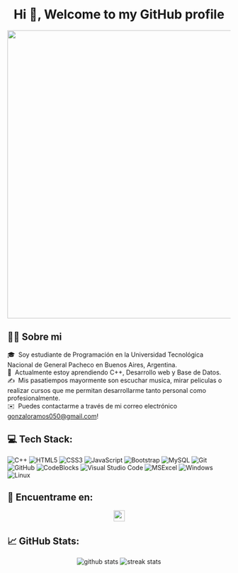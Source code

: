 <h1 align="center">Hi 👋, Welcome to my GitHub profile</h1>
<p align="center">
<img src="https://i.pinimg.com/originals/b1/5b/d5/b15bd596014d9d9310e59b07b85da550.gif" alt="" width="650">
</p>

## 👨‍💻 Sobre mi
🎓 &nbsp;Soy estudiante de Programación en la Universidad Tecnológica Nacional de General Pacheco en Buenos Aires, Argentina.\
🌱 &nbsp;Actualmente estoy aprendiendo C++, Desarrollo web y Base de Datos.\
✍️ &nbsp;Mis pasatiempos mayormente son escuchar musica, mirar peliculas o realizar cursos que me permitan desarrollarme tanto personal como profesionalmente.\
✉️ &nbsp;Puedes contactarme a través de mi correo electrónico gonzaloramos050@gmail.com!

## 💻 Tech Stack:

  ![C++](https://img.shields.io/badge/c++-%2300599C.svg?style=for-the-badge&logo=c%2B%2B&logoColor=white)
  ![HTML5](https://img.shields.io/badge/HTML5-E34F26?style=for-the-badge&logo=html5&logoColor=white)
  ![CSS3](https://img.shields.io/badge/CSS-blue?style=for-the-badge&logo=css3)
  ![JavaScript](https://img.shields.io/badge/JavaScript-323330?style=for-the-badge&logo=javascript&logoColor=F7DF1E)
  ![Bootstrap](https://img.shields.io/badge/bootstrap-%23212121?style=for-the-badge&logo=bootstrap&logoColor=white&color=%23212121)
  ![MySQL](https://img.shields.io/badge/MySQL-%23546e7a?style=for-the-badge&logo=mysql&logoColor=white&color=%23546e7a)
  ![Git](https://img.shields.io/badge/Git-F05032?style=for-the-badge&logo=git&logoColor=white)
  ![GitHub](https://img.shields.io/badge/GitHub-100000?style=for-the-badge&logo=github&logoColor=white)
  ![CodeBlocks](https://img.shields.io/badge/Code%3A%3ABlocks-orange?style=for-the-badge&logo=codeblocks&logoColor=white&color=black)
  ![Visual Studio Code](https://img.shields.io/badge/Visual_Studio_Code-%230d47a1?style=for-the-badge&logo=visualstudio&logoColor=white&color=%230d47a1)
  ![MSExcel](https://img.shields.io/badge/Microsoft_Excel-217346?style=for-the-badge&logo=microsoft-excel&logoColor=white) 
  ![Windows](https://img.shields.io/badge/Windows-0078D6?style=for-the-badge&logo=windows&logoColor=white)
  ![Linux](https://img.shields.io/badge/LINUX-white?style=for-the-badge&logo=linux&logoColor=black)
## 👤 Encuentrame en:
  <p align="center"><a href="https://www.linkedin.com/in/ramosgonzalo/" target="_blank"><img height="25" src="https://img.shields.io/badge/LinkedIn-blue?style=for-the-badge&logo=linkedin"></a></p>

## 📈 GitHub Stats:

<p align=center>
<img src="https://github-readme-stats.vercel.app/api?username=ramosgonzalo&show_icons=true&theme=tokyonight" alt="github stats"/>
<img src="https://github-readme-streak-stats.herokuapp.com/?user=ramosgonzalo&theme=tokyonight" alt="streak stats"/>
</p>
<!---
RamosGonzalo/RamosGonzalo is a ✨ special ✨ repository because its `README.md` (this file) appears on your GitHub profile.
You can click the Preview link to take a look at your changes.
--->
